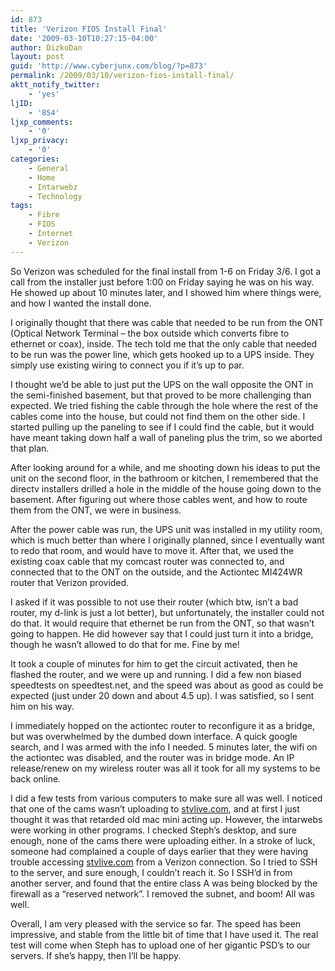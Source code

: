 ```yaml
---
id: 873
title: 'Verizon FIOS Install Final'
date: '2009-03-10T10:27:15-04:00'
author: DizkoDan
layout: post
guid: 'http://www.cyberjunx.com/blog/?p=873'
permalink: /2009/03/10/verizon-fios-install-final/
aktt_notify_twitter:
    - 'yes'
ljID:
    - '854'
ljxp_comments:
    - '0'
ljxp_privacy:
    - '0'
categories:
    - General
    - Home
    - Intarwebz
    - Technology
tags:
    - Fibre
    - FIOS
    - Internet
    - Verizon
---
```


So Verizon was scheduled for the final install from 1-6 on Friday 3/6. I got a call from the installer just before 1:00 on Friday saying he was on his way. He showed up about 10 minutes later, and I showed him where things were, and how I wanted the install done.

I originally thought that there was cable that needed to be run from the ONT (Optical Network Terminal – the box outside which converts fibre to ethernet or coax), inside. The tech told me that the only cable that needed to be run was the power line, which gets hooked up to a UPS inside. They simply use existing wiring to connect you if it’s up to par.

I thought we’d be able to just put the UPS on the wall opposite the ONT in the semi-finished basement, but that proved to be more challenging than expected. We tried fishing the cable through the hole where the rest of the cables come into the house, but could not find them on the other side. I started pulling up the paneling to see if I could find the cable, but it would have meant taking down half a wall of paneling plus the trim, so we aborted that plan.

After looking around for a while, and me shooting down his ideas to put the unit on the second floor, in the bathroom or kitchen, I remembered that the directv installers drilled a hole in the middle of the house going down to the basement. After figuring out where those cables went, and how to route them from the ONT, we were in business.

After the power cable was run, the UPS unit was installed in my utility room, which is much better than where I originally planned, since I eventually want to redo that room, and would have to move it. After that, we used the existing coax cable that my comcast router was connected to, and connected that to the ONT on the outside, and the Actiontec MI424WR router that Verizon provided.

I asked if it was possible to not use their router (which btw, isn’t a bad router, my d-link is just a lot better), but unfortunately, the installer could not do that. It would require that ethernet be run from the ONT, so that wasn’t going to happen. He did however say that I could just turn it into a bridge, though he wasn’t allowed to do that for me. Fine by me!

It took a couple of minutes for him to get the circuit activated, then he flashed the router, and we were up and running. I did a few non biased speedtests on speedtest.net, and the speed was about as good as could be expected (just under 20 down and about 4.5 up). I was satisfied, so I sent him on his way.

I immediately hopped on the actiontec router to reconfigure it as a bridge, but was overwhelmed by the dumbed down interface. A quick google search, and I was armed with the info I needed. 5 minutes later, the wifi on the actiontec was disabled, and the router was in bridge mode. An IP release/renew on my wireless router was all it took for all my systems to be back online.

I did a few tests from various computers to make sure all was well. I noticed that one of the cams wasn’t uploading to [stvlive.com](http://www.stvlive.com), and at first I just thought it was that retarded old mac mini acting up. However, the intarwebs were working in other programs. I checked Steph’s desktop, and sure enough, none of the cams there were uploading either. In a stroke of luck, someone had complained a couple of days earlier that they were having trouble accessing [stvlive.com](http://www.stvlive.com) from a Verizon connection. So I tried to SSH to the server, and sure enough, I couldn’t reach it. So I SSH’d in from another server, and found that the entire class A was being blocked by the firewall as a “reserved network”. I removed the subnet, and boom! All was well.

Overall, I am very pleased with the service so far. The speed has been impressive, and stable from the little bit of time that I have used it. The real test will come when Steph has to upload one of her gigantic PSD’s to our servers. If she’s happy, then I’ll be happy.